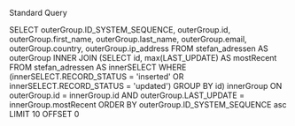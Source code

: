 Standard Query

SELECT 
    outerGroup.ID_SYSTEM_SEQUENCE,
    outerGroup.id,
    outerGroup.first_name,
    outerGroup.last_name,
    outerGroup.email,
    outerGroup.country,
    outerGroup.ip_address
FROM
    stefan_adressen AS outerGroup
        INNER JOIN
    (SELECT 
        id, max(LAST_UPDATE) AS mostRecent
    FROM
        stefan_adressen AS innerSELECT
    WHERE
        (innerSELECT.RECORD_STATUS = 'inserted'
            OR innerSELECT.RECORD_STATUS = 'updated')
    GROUP BY id) 
	innerGroup ON outerGroup.id = innerGroup.id
    AND outerGroup.LAST_UPDATE = innerGroup.mostRecent
ORDER BY outerGroup.ID_SYSTEM_SEQUENCE asc
LIMIT 10 OFFSET 0


